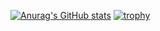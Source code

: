[![Anurag's GitHub stats](https://github-readme-stats.vercel.app/api?username=AxelAugis)](https://github.com/anuraghazra/github-readme-stats)
[![trophy](https://github-profile-trophy.vercel.app/?username=narancia&theme=onedark)](https://github.com/ryo-ma/github-profile-trophy)

